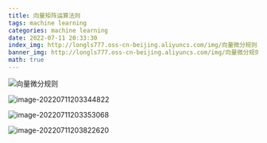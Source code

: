 ```yaml
---
title: 向量矩阵运算法则
tags: machine learning
categories: machine learning
date: 2022-07-11 20:33:30
index_img: http://longls777.oss-cn-beijing.aliyuncs.com/img/向量微分规则.png
banner_img: http://longls777.oss-cn-beijing.aliyuncs.com/img/向量微分规则.png
math: true
---
```


![向量微分规则](http://longls777.oss-cn-beijing.aliyuncs.com/img/向量微分规则.png)

![image-20220711203344822](http://longls777.oss-cn-beijing.aliyuncs.com/img/image-20220711203344822.png)

![image-20220711203353068](http://longls777.oss-cn-beijing.aliyuncs.com/img/image-20220711203353068.png)

![image-20220711203822620](http://longls777.oss-cn-beijing.aliyuncs.com/img/image-20220711203822620.png)